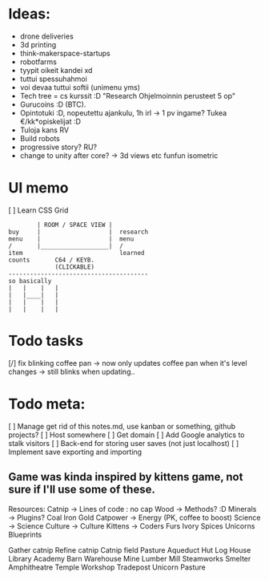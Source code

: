 # Ideas:
  - drone deliveries
  - 3d printing
  - think-makerspace-startups
  - robotfarms
  - tyypit oikeit kandei xd
  - tuttui spessuhahmoi
  - voi devaa tuttui softii (unimenu yms)
  - Tech tree = cs kurssit :D "Research Ohjelmoinnin perusteet 5 op"
  - Gurucoins :D (BTC).
  - Opintotuki :D, nopeutettu ajankulu, 1h irl -> 1 pv ingame? Tukea €/kk*opiskelijat :D
  - Tuloja kans RV  
  - Build robots
  - progressive story? RU?
  - change to unity after core? -> 3d views etc funfun isometric

# UI memo
  [ ] Learn CSS Grid

            | ROOM / SPACE VIEW |
    buy     |                   |  research
    menu    |                   |  menu
    /       |___________________|  /
    item                           learned
    counts       C64 / KEYB.
                 (CLICKABLE)
    ---------------------------------------
    so basically
    |   |    |   |
    |   |____|   |
    |   |    |   |
    |   |    |   |

# Todo tasks
  [/] fix blinking coffee pan
      -> now only updates coffee pan when it's level changes
      -> still blinks when updating..

# Todo meta:
  [ ] Manage get rid of this notes.md, use kanban or something, github projects?
  [ ] Host somewhere
  [ ] Get domain
  [ ] Add Google analytics to stalk visitors
  [ ] Back-end for storing user saves (not just localhost)
  [ ] Implement save exporting and importing

## Game was kinda inspired by kittens game, not sure if I'll use some of these.
Resources:
Catnip 		-> 	Lines of code : no cap
Wood 		->	Methods? :D
Minerals	-> 	Plugins?
Coal
Iron
Gold
Catpower	-> 	Energy (PK, coffee to boost)
Science 	-> 	Science
Culture		-> 	Culture
Kittens 	->  Coders
Furs
Ivory
Spices
Unicorns
Blueprints

Gather catnip
Refine catnip
Catnip field
Pasture
Aqueduct
Hut
Log House
Library
Academy
Barn
Warehouse
Mine
Lumber Mill
Steamworks
Smelter
Amphitheatre
Temple
Workshop
Tradepost
Unicorn Pasture
